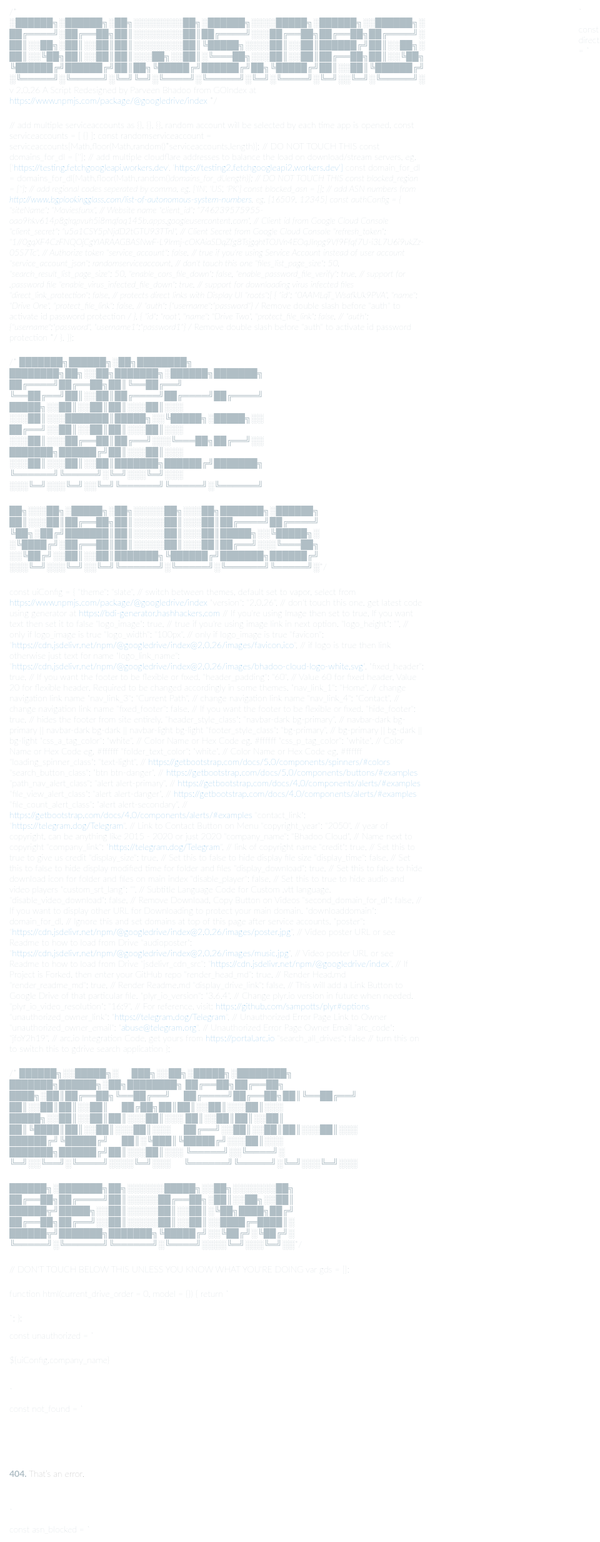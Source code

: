 /*  ░██████╗░██████╗░██╗░░░░░░░░██╗░██████╗░░░░█████╗░██████╗░░██████╗░
    ██╔════╝░██╔══██╗██║░░░░░░░░██║██╔════╝░░░██╔══██╗██╔══██╗██╔════╝░
    ██║░░██╗░██║░░██║██║░░░░░░░░██║╚█████╗░░░░██║░░██║██████╔╝██║░░██╗░
    ██║░░╚██╗██║░░██║██║░░░██╗░░██║░╚═══██╗░░░██║░░██║██╔══██╗██║░░╚██╗
    ╚██████╔╝██████╔╝██║██╗╚█████╔╝██████╔╝██╗╚█████╔╝██║░░██║╚██████╔╝
    ░╚═════╝░╚═════╝░╚═╝╚═╝░╚════╝░╚═════╝░╚═╝░╚════╝░╚═╝░░╚═╝░╚═════╝░
                             v 2.0.26
A Script Redesigned by Parveen Bhadoo from GOIndex at https://www.npmjs.com/package/@googledrive/index */

// add multiple serviceaccounts as {}, {}, {}, random account will be selected by each time app is opened.
const serviceaccounts = [
{}
];
const randomserviceaccount = serviceaccounts[Math.floor(Math.random()*serviceaccounts.length)]; // DO NOT TOUCH THIS
const domains_for_dl = ['']; // add multiple cloudflare addresses to balance the load on download/stream servers, eg. ['https://testing.fetchgoogleapi.workers.dev', 'https://testing2.fetchgoogleapi2.workers.dev']
const domain_for_dl = domains_for_dl[Math.floor(Math.random()*domains_for_dl.length)]; // DO NOT TOUCH THIS
const blocked_region = ['']; // add regional codes seperated by comma, eg. ['IN', 'US', 'PK']
const blocked_asn = []; // add ASN numbers from http://www.bgplookingglass.com/list-of-autonomous-system-numbers, eg. [16509, 12345]
const authConfig = {
    "siteName": "Moviesfunx", // Website name
    "client_id": "746239575955-oao9hkv614p8glrqpvuh5i8mqfoq145b.apps.googleusercontent.com", // Client id from Google Cloud Console
    "client_secret": "u5a1CSY5pNjdD2tGTU93TTnI", // Client Secret from Google Cloud Console
    "refresh_token": "1//0gqXF4CzFNQOjCgYIARAAGBASNwF-L9Irmj-cOKAiaSDqZfg8TsjgqhtTOJVn4EOqJInpg9Vf9Ffqf7U-i3L7U6i9ukZz-05S7Tc", // Authorize token
    "service_account": false, // true if you're using Service Account instead of user account
    "service_account_json": randomserviceaccount, // don't touch this one
    "files_list_page_size": 50,
    "search_result_list_page_size": 50,
    "enable_cors_file_down": false,
    "enable_password_file_verify": true, // support for .password file
    "enable_virus_infected_file_down": true, // support for downloading virus infected files
    "direct_link_protection": false, // protects direct links with Display UI
    "roots":[
      {
          "id": "0AAMLqT_WsafkUk9PVA",
          "name": "Drive One",
          "protect_file_link": false,
         // "auth": {"username":"password"} /* Remove double slash before "auth" to activate id password protection */
      },
      {
          "id": "root",
          "name": "Drive Two",
          "protect_file_link": false,
         // "auth": {"username":"password", "username1":"password1"} /* Remove double slash before "auth" to activate id password protection */
      },
    ]};


/*
███████╗██████╗░██╗████████╗  ████████╗██╗░░██╗███████╗░██████╗███████╗
██╔════╝██╔══██╗██║╚══██╔══╝  ╚══██╔══╝██║░░██║██╔════╝██╔════╝██╔════╝
█████╗░░██║░░██║██║░░░██║░░░  ░░░██║░░░███████║█████╗░░╚█████╗░█████╗░░
██╔══╝░░██║░░██║██║░░░██║░░░  ░░░██║░░░██╔══██║██╔══╝░░░╚═══██╗██╔══╝░░
███████╗██████╔╝██║░░░██║░░░  ░░░██║░░░██║░░██║███████╗██████╔╝███████╗
╚══════╝╚═════╝░╚═╝░░░╚═╝░░░  ░░░╚═╝░░░╚═╝░░╚═╝╚══════╝╚═════╝░╚══════╝

██╗░░░██╗░█████╗░██╗░░░░░██╗░░░██╗███████╗░██████╗
██║░░░██║██╔══██╗██║░░░░░██║░░░██║██╔════╝██╔════╝
╚██╗░██╔╝███████║██║░░░░░██║░░░██║█████╗░░╚█████╗░
░╚████╔╝░██╔══██║██║░░░░░██║░░░██║██╔══╝░░░╚═══██╗
░░╚██╔╝░░██║░░██║███████╗╚██████╔╝███████╗██████╔╝
░░░╚═╝░░░╚═╝░░╚═╝╚══════╝░╚═════╝░╚══════╝╚═════╝░*/

const uiConfig = {
    "theme": "slate", // switch between themes, default set to vapor, select from https://www.npmjs.com/package/@googledrive/index
    "version": "2.0.26", // don't touch this one. get latest code using generator at https://bdi-generator.hashhackers.com
    // If you're using Image then set to true, If you want text then set it to false
    "logo_image": true, // true if you're using image link in next option.
    "logo_height": "", // only if logo_image is true
    "logo_width": "100px", // only if logo_image is true
    "favicon": "https://cdn.jsdelivr.net/npm/@googledrive/index@2.0.26/images/favicon.ico",
    // if logo is true then link otherwise just text for name
    "logo_link_name": "https://cdn.jsdelivr.net/npm/@googledrive/index@2.0.26/images/bhadoo-cloud-logo-white.svg",
    "fixed_header": true, // If you want the footer to be flexible or fixed.
    "header_padding": "60", // Value 60 for fixed header, Value 20 for flexible header. Required to be changed accordingly in some themes.
    "nav_link_1": "Home", // change navigation link name
    "nav_link_3": "Current Path", // change navigation link name
    "nav_link_4": "Contact", // change navigation link name
    "fixed_footer": false, // If you want the footer to be flexible or fixed.
    "hide_footer": true, // hides the footer from site entirely.
    "header_style_class": "navbar-dark bg-primary", // navbar-dark bg-primary || navbar-dark bg-dark || navbar-light bg-light
    "footer_style_class": "bg-primary", // bg-primary || bg-dark || bg-light
    "css_a_tag_color": "white", // Color Name or Hex Code eg. #ffffff
    "css_p_tag_color": "white", // Color Name or Hex Code eg. #ffffff
    "folder_text_color": "white", // Color Name or Hex Code eg. #ffffff
    "loading_spinner_class": "text-light", // https://getbootstrap.com/docs/5.0/components/spinners/#colors
    "search_button_class": "btn btn-danger", // https://getbootstrap.com/docs/5.0/components/buttons/#examples
    "path_nav_alert_class": "alert alert-primary", // https://getbootstrap.com/docs/4.0/components/alerts/#examples
    "file_view_alert_class": "alert alert-danger", // https://getbootstrap.com/docs/4.0/components/alerts/#examples
    "file_count_alert_class": "alert alert-secondary", // https://getbootstrap.com/docs/4.0/components/alerts/#examples
    "contact_link": "https://telegram.dog/Telegram", // Link to Contact Button on Menu
    "copyright_year": "2050", // year of copyright, can be anything like 2015 - 2020 or just 2020
    "company_name": "Bhadoo Cloud", // Name next to copyright
    "company_link": "https://telegram.dog/Telegram", // link of copyright name
    "credit": true, // Set this to true to give us credit
    "display_size": true, // Set this to false to hide display file size
    "display_time": false, // Set this to false to hide display modified time for folder and files
    "display_download": true, // Set this to false to hide download icon for folder and files on main index
    "disable_player": false, // Set this to true to hide audio and video players
    "custom_srt_lang": "", // Subtitle Language Code for Custom .vtt language.
    "disable_video_download": false, // Remove Download, Copy Button on Videos
    "second_domain_for_dl": false, // If you want to display other URL for Downloading to protect your main domain.
    "downloaddomain": domain_for_dl, // Ignore this and set domains at top of this page after service accounts.
    "poster": "https://cdn.jsdelivr.net/npm/@googledrive/index@2.0.26/images/poster.jpg", // Video poster URL or see Readme to how to load from Drive
    "audioposter": "https://cdn.jsdelivr.net/npm/@googledrive/index@2.0.26/images/music.jpg", // Video poster URL or see Readme to how to load from Drive
    "jsdelivr_cdn_src": "https://cdn.jsdelivr.net/npm/@googledrive/index", // If Project is Forked, then enter your GitHub repo
    "render_head_md": true, // Render Head.md
    "render_readme_md": true, // Render Readme.md
    "display_drive_link": false, // This will add a Link Button to Google Drive of that particular file.
    "plyr_io_version": "3.6.4", // Change plyr.io version in future when needed.
    "plyr_io_video_resolution": "16:9", // For reference, visit: https://github.com/sampotts/plyr#options
    "unauthorized_owner_link": "https://telegram.dog/Telegram", // Unauthorized Error Page Link to Owner
    "unauthorized_owner_email": "abuse@telegram.org", // Unauthorized Error Page Owner Email
    "arc_code": "jfoY2h19", // arc.io Integration Code, get yours from https://portal.arc.io
    "search_all_drives": false // turn this on to switch this to gdrive search application
};


/*
██████╗░░█████╗░  ███╗░░██╗░█████╗░████████╗  ███████╗██████╗░██╗████████╗
██╔══██╗██╔══██╗  ████╗░██║██╔══██╗╚══██╔══╝  ██╔════╝██╔══██╗██║╚══██╔══╝
██║░░██║██║░░██║  ██╔██╗██║██║░░██║░░░██║░░░  █████╗░░██║░░██║██║░░░██║░░░
██║░░██║██║░░██║  ██║╚████║██║░░██║░░░██║░░░  ██╔══╝░░██║░░██║██║░░░██║░░░
██████╔╝╚█████╔╝  ██║░╚███║╚█████╔╝░░░██║░░░  ███████╗██████╔╝██║░░░██║░░░
╚═════╝░░╚════╝░  ╚═╝░░╚══╝░╚════╝░░░░╚═╝░░░  ╚══════╝╚═════╝░╚═╝░░░╚═╝░░░

██████╗░███████╗██╗░░░░░░█████╗░░██╗░░░░░░░██╗
██╔══██╗██╔════╝██║░░░░░██╔══██╗░██║░░██╗░░██║
██████╦╝█████╗░░██║░░░░░██║░░██║░╚██╗████╗██╔╝
██╔══██╗██╔══╝░░██║░░░░░██║░░██║░░████╔═████║░
██████╦╝███████╗███████╗╚█████╔╝░░╚██╔╝░╚██╔╝░
╚═════╝░╚══════╝╚══════╝░╚════╝░░░░╚═╝░░░╚═╝░░*/

// DON'T TOUCH BELOW THIS UNLESS YOU KNOW WHAT YOU'RE DOING
var gds = [];

function html(current_drive_order = 0, model = {}) {
    return `<!DOCTYPE html>
<html>
<head>
  <meta charset="utf-8">
  <meta name="viewport" content="width=device-width, initial-scale=1.0,maximum-scale=1.0, user-scalable=no"/>
  <title>${authConfig.siteName}</title>
  <script async src="https://arc.io/widget.min.js#${uiConfig.arc_code}"></script>
  <meta name="robots" content="noindex" />
  <link rel="icon" href="${uiConfig.favicon}">
  <script>
    window.drive_names = JSON.parse('${JSON.stringify(authConfig.roots.map(it => it.name))}');
    window.MODEL = JSON.parse('${JSON.stringify(model)}');
    window.current_drive_order = ${current_drive_order};
    window.UI = JSON.parse('${JSON.stringify(uiConfig)}');
  </script>
  <script src="https://cdn.jsdelivr.net/npm/jquery@3.6.0/dist/jquery.min.js"></script>
  <link rel="stylesheet" href="https://cdn.plyr.io/${uiConfig.plyr_io_version}/plyr.css" />
  <link href="https://cdn.jsdelivr.net/npm/bootswatch@5.0.0/dist/${uiConfig.theme}/bootstrap.min.css" rel="stylesheet" crossorigin="anonymous">
  <style>a{color:${uiConfig.css_a_tag_color};}p{color:${uiConfig.css_p_tag_color};}</style>
  <script src="${uiConfig.jsdelivr_cdn_src}@${uiConfig.version}/js/app.obf.min.js"></script>
  <script src="https://cdn.jsdelivr.net/npm/pdfjs-dist@2.10.377/build/pdf.min.js"></script>
  <script src="https://cdn.jsdelivr.net/npm/marked@4.0.0/marked.min.js"></script>
</head>
<body>
</body>
  <script src="https://cdn.jsdelivr.net/npm/bootstrap@5.0.0/dist/js/bootstrap.bundle.min.js" integrity="sha384-p34f1UUtsS3wqzfto5wAAmdvj+osOnFyQFpp4Ua3gs/ZVWx6oOypYoCJhGGScy+8" crossorigin="anonymous"></script>
  <script src="https://cdn.plyr.io/${uiConfig.plyr_io_version}/plyr.polyfilled.js"></script>
</html>`;
};

const unauthorized = `<html>
   <head>
      <meta http-equiv="content-type" content="text/html; charset=UTF-8">
      <title>Sign in - ${authConfig.siteName}</title>
      <meta http-equiv="content-type" content="text/html; charset=UTF-8">
      <meta name="robots" content="noindex, nofollow">
      <meta name="googlebot" content="noindex, nofollow">
      <meta name="viewport" content="width=device-width, initial-scale=1">
      <link rel="icon" href="${uiConfig.favicon}">
      <script type="text/javascript" src="//code.jquery.com/jquery-3.3.1.slim.min.js"></script>
      <link rel="stylesheet" href="https://stackpath.bootstrapcdn.com/bootstrap/4.5.2/css/bootstrap.min.css" integrity="sha384-JcKb8q3iqJ61gNV9KGb8thSsNjpSL0n8PARn9HuZOnIxN0hoP+VmmDGMN5t9UJ0Z" crossorigin="anonymous">
      <link rel="stylesheet" href="https://stackpath.bootstrapcdn.com/font-awesome/4.7.0/css/font-awesome.min.css" integrity="sha384-wvfXpqpZZVQGK6TAh5PVlGOfQNHSoD2xbE+QkPxCAFlNEevoEH3Sl0sibVcOQVnN" crossorigin="anonymous">
      <style id="compiled-css" type="text/css">.login,.image{min-height:100vh}.bg-image{background-image:url('https://cdn.jsdelivr.net/gh/logingateway/images@1.0/background.jpg');background-size:cover;background-position:center center}#error-message{display:none}</style>
      <link rel="preconnect" href="https://fonts.googleapis.com">
      <link rel="preconnect" href="https://fonts.gstatic.com" crossorigin>
      <link href="https://fonts.googleapis.com/css2?family=Orbitron:wght@700&family=Palette+Mosaic&display=swap" rel="stylesheet">
      <style>
         .logo {
         font-family: 'Orbitron', sans-serif;
         color: #007bff;
         }
      </style>
      <script src="https://cdn.jsdelivr.net/npm/jquery@3.6.0/dist/jquery.min.js" integrity="sha256-/xUj+3OJU5yExlq6GSYGSHk7tPXikynS7ogEvDej/m4=" crossorigin="anonymous"></script>
      <script>
         $(document).ready(function()
         {
           $('form').submit(function()
           {
             var username = $('#email').val();
             var password = $('#password').val();

             $.ajax(
               {
                 'password' : password,
                 'username' : username,
                 'url'      : '',
                 'type'     : 'GET',
                 'success'  : function(){ window.location = ''; },
                 'error'    : function(){document.getElementById('error').innerHTML = 'Invalid Login Details, Retry or Contact Admin.';},
               }
             );

             return false;
           });
         });
      </script>
   </head>
   <body>
      <div class="container-fluid">
         <div class="row no-gutter">
            <div class="col-md-6 d-none d-md-flex bg-image"></div>
            <div class="col-md-6 bg-light">
               <div class="login d-flex align-items-center py-5">
                  <div class="container">
                     <div class="row">
                        <div class="col-lg-10 col-xl-7 mx-auto">
                           <h3 class="logo">${authConfig.siteName}</h3>
                           <p class="text-muted mb-4">Requires Common Sense...</p>
                           <div id="error-message" class="alert alert-danger"></div>
                           <form onsubmit="return false;" method="post">
                                <p id="error" style="color:red;"></p>
                              <div class="form-group mb-3">
                                 <input id="email" type="text" placeholder="Username" autofocus="" class="form-control rounded-pill border-0 shadow-sm px-4" required>
                              </div>
                              <div class="form-group mb-3">
                                 <input id="password" type="password" placeholder="Password" class="form-control rounded-pill border-0 shadow-sm px-4 text-primary" required>
                              </div>
                              <button id="btn-login" type="submit" class="btn btn-primary btn-block text-uppercase mb-2 rounded-pill shadow-sm">Login</button>
                              <hr class="solid">
                              <center>
                                 <p id="hidereset">
                                    <marquee>No Signup Process Available, contact your administrator for id and password at ${uiConfig.unauthorized_owner_email} or visit ${uiConfig.unauthorized_owner_link}.</marquee>
                                 </p>
                              </center>
                           </form>
                        </div>
                     </div>
                  </div>
               </div>
               <center>
                  <p>
                     &copy; <script>document.write(new Date().getFullYear())</script> ${uiConfig.company_name}
                  </p>
               </center>
            </div>
         </div>
      </div>
   </body>
</html>`

const not_found = `<!DOCTYPE html>
<html lang=en>
  <meta charset=utf-8>
  <meta name=viewport content="initial-scale=1, minimum-scale=1, width=device-width">
  <title>Error 404 (Not Found)!!1</title>
  <style>
    *{margin:0;padding:0}html,code{font:15px/22px arial,sans-serif}html{background:#fff;color:#222;padding:15px}body{margin:7% auto 0;max-width:390px;min-height:180px;padding:30px 0 15px}* > body{background:url(//www.google.com/images/errors/robot.png) 100% 5px no-repeat;padding-right:205px}p{margin:11px 0 22px;overflow:hidden}ins{color:#777;text-decoration:none}a img{border:0}@media screen and (max-width:772px){body{background:none;margin-top:0;max-width:none;padding-right:0}}#logo{background:url(//www.google.com/images/branding/googlelogo/1x/googlelogo_color_150x54dp.png) no-repeat;margin-left:-5px}@media only screen and (min-resolution:192dpi){#logo{background:url(//www.google.com/images/branding/googlelogo/2x/googlelogo_color_150x54dp.png) no-repeat 0% 0%/100% 100%;-moz-border-image:url(//www.google.com/images/branding/googlelogo/2x/googlelogo_color_150x54dp.png) 0}}@media only screen and (-webkit-min-device-pixel-ratio:2){#logo{background:url(//www.google.com/images/branding/googlelogo/2x/googlelogo_color_150x54dp.png) no-repeat;-webkit-background-size:100% 100%}}#logo{display:inline-block;height:54px;width:150px}
  </style>
  <a href=//www.google.com/><span id=logo aria-label=Google></span></a>
  <p><b>404.</b> <ins>That’s an error.</ins>
  <p id="status"></p>

  <script>
  document.getElementById("status").innerHTML =
"The requested URL <code>" + window.location.pathname + "</code> was not found on this server.  <ins>That’s all we know.</ins>";
  </script>`

  const asn_blocked = `<html>
  <head>
  <title>Access Denied</title>
  <link href='https://fonts.googleapis.com/css?family=Lato:100' rel='stylesheet' type='text/css'>
  <style>
  body{
      margin:0;
      padding:0;
      width:100%;
      height:100%;
      color:#b0bec5;
      display:table;
      font-weight:100;
      font-family:Lato
  }
  .container{
      text-align:center;
      display:table-cell;
      vertical-align:middle
  }
  .content{
      text-align:center;
      display:inline-block
  }
  .message{
      font-size:80px;
      margin-bottom:40px
  }
  a{
      text-decoration:none;
      color:#3498db
  }

  </style>
  </head>
  <body>
  <div class="container">
  <div class="content">
  <div class="message">Access Denied</div>
  </div>
  </div>
  </body>
  </html>`

  const directlink = `
  <html>
  <head>
  <title>Direct Link - Access Denied</title>
  <link href='https://fonts.googleapis.com/css?family=Lato:100' rel='stylesheet' type='text/css'>
  <style>
  body{
      margin:0;
      padding:0;
      width:100%;
      height:100%;
      color:#b0bec5;
      display:table;
      font-weight:100;
      font-family:Lato
  }
  .container{
      text-align:center;
      display:table-cell;
      vertical-align:middle
  }
  .content{
      text-align:center;
      display:inline-block
  }
  .message{
      font-size:80px;
      margin-bottom:40px
  }
  a{
      text-decoration:none;
      color:#3498db
  }

  </style>
  </head>
  <body>
  <div class="container">
  <div class="content">
  <div class="message">Access Denied</div>
  <center><a href=""><button id="goto">Click Here to Proceed!</button></a></center>
  </div>
  </div>
  </body>
  </html>
  `

  const virusdetected = `<html>
  <head>
  <title>Virus Detected</title>
  <link href='https://fonts.googleapis.com/css?family=Lato:100' rel='stylesheet' type='text/css'>
  <style>
  body{
      margin:0;
      padding:0;
      width:100%;
      height:100%;
      color:#b0bec5;
      display:table;
      font-weight:100;
      font-family:Lato
  }
  .container{
      text-align:center;
      display:table-cell;
      vertical-align:middle
  }
  .content{
      text-align:center;
      display:inline-block
  }
  .message{
      font-size:80px;
      margin-bottom:40px
  }
  a{
      text-decoration:none;
      color:#3498db
  }

  </style>
  </head>
  <body>
  <div class="container">
  <div class="content">
  <div class="message">Virus Detected</div>
  </div>
  </div>
  </body>
  </html>`

const SearchFunction = {
    formatSearchKeyword: function(keyword) {
        let nothing = "";
        let space = " ";
        if (!keyword) return nothing;
        return keyword.replace(/(!=)|['"=<>/\\:]/g, nothing)
            .replace(/[,，|(){}]/g, space)
            .trim()
    }

};

const DriveFixedTerms = new(class {
    default_file_fields = 'parents,id,name,mimeType,modifiedTime,createdTime,fileExtension,size';
    gd_root_type = {
        user_drive: 0,
        share_drive: 1,
        sub_folder: 2
    };
    folder_mime_type = 'application/vnd.google-apps.folder';
})();

const JSONWebToken = {
    header: {
        alg: 'RS256',
        typ: 'JWT'
    },
    importKey: async function(pemKey) {
        var pemDER = this.textUtils.base64ToArrayBuffer(pemKey.split('\n').map(s => s.trim()).filter(l => l.length && !l.startsWith('---')).join(''));
        return crypto.subtle.importKey('pkcs8', pemDER, {
            name: 'RSASSA-PKCS1-v1_5',
            hash: 'SHA-256'
        }, false, ['sign']);
    },
    createSignature: async function(text, key) {
        const textBuffer = this.textUtils.stringToArrayBuffer(text);
        return crypto.subtle.sign('RSASSA-PKCS1-v1_5', key, textBuffer)
    },
    generateGCPToken: async function(serviceAccount) {
        const iat = parseInt(Date.now() / 1000);
        var payload = {
            "iss": serviceAccount.client_email,
            "scope": "https://www.googleapis.com/auth/drive",
            "aud": "https://oauth2.googleapis.com/token",
            "exp": iat + 3600,
            "iat": iat
        };
        const encPayload = btoa(JSON.stringify(payload));
        const encHeader = btoa(JSON.stringify(this.header));
        var key = await this.importKey(serviceAccount.private_key);
        var signed = await this.createSignature(encHeader + "." + encPayload, key);
        return encHeader + "." + encPayload + "." + this.textUtils.arrayBufferToBase64(signed).replace(/\//g, '_').replace(/\+/g, '-');
    },
    textUtils: {
        base64ToArrayBuffer: function(base64) {
            var binary_string = atob(base64);
            var len = binary_string.length;
            var bytes = new Uint8Array(len);
            for (var i = 0; i < len; i++) {
                bytes[i] = binary_string.charCodeAt(i);
            }
            return bytes.buffer;
        },
        stringToArrayBuffer: function(str) {
            var len = str.length;
            var bytes = new Uint8Array(len);
            for (var i = 0; i < len; i++) {
                bytes[i] = str.charCodeAt(i);
            }
            return bytes.buffer;
        },
        arrayBufferToBase64: function(buffer) {
            let binary = '';
            let bytes = new Uint8Array(buffer);
            let len = bytes.byteLength;
            for (let i = 0; i < len; i++) {
                binary += String.fromCharCode(bytes[i]);
            }
            return btoa(binary);
        }
    }
};

addEventListener('fetch', event => {
    event.respondWith(handleRequest(event.request));
});

async function handleRequest(request) {
    const region = request.headers.get('cf-ipcountry').toUpperCase();
    const asn_servers = request.cf.asn;
    const referer = request.headers.get("Referer");
    if (gds.length === 0) {
        for (let i = 0; i < authConfig.roots.length; i++) {
            const gd = new googleDrive(authConfig, i);
            await gd.init();
            gds.push(gd)
        }
        let tasks = [];
        gds.forEach(gd => {
            tasks.push(gd.initRootType());
        });
        for (let task of tasks) {
            await task;
        }
    }

    let gd;
    let url = new URL(request.url);
    let path = url.pathname;

    function redirectToIndexPage() {
        return new Response('', {
            status: 301,
            headers: {
                'Location': `${url.origin}/0:/`
            }
        });
    }

    if (path == '/') return redirectToIndexPage();
    if (path.toLowerCase() == '/arc-sw.js') {
        return fetch("https://arc.io/arc-sw.js")
    } else if (path.toLowerCase() == '/admin') {
        return Response.redirect("https://www.npmjs.com/package/@googledrive/index", 301)
    } else if (blocked_region.includes(region)) {
        return new Response(asn_blocked, {
            status: 403,
            headers: {
                "content-type": "text/html;charset=UTF-8",
            },
        })
    } else if (blocked_asn.includes(asn_servers)) {
        return new Response(asn_blocked, {
                headers: {
                    'content-type': 'text/html;charset=UTF-8'
                },
                status: 401
            });
    } else if (referer != url && authConfig['direct_link_protection']) {
        return new Response(directlink, {
                headers: {
                    'content-type': 'text/html;charset=UTF-8'
                },
                status: 401
            });
    }

    const command_reg = /^\/(?<num>\d+):(?<command>[a-zA-Z0-9]+)(\/.*)?$/g;
    const match = command_reg.exec(path);
    if (match) {
        const num = match.groups.num;
        const order = Number(num);
        if (order >= 0 && order < gds.length) {
            gd = gds[order];
        } else {
            return redirectToIndexPage()
        }
        for (const r = gd.basicAuthResponse(request); r;) return r;
        const command = match.groups.command;
        if (command === 'search') {
            if (request.method === 'POST') {
                return handleSearch(request, gd);
            } else {
                const params = url.searchParams;
                return new Response(html(gd.order, {
                    q: params.get("q").replace(/'/g, "").replace(/"/g, "") || '',
                    is_search_page: true,
                    root_type: gd.root_type
                }), {
                    status: 200,
                    headers: {
                        'Content-Type': 'text/html; charset=utf-8'
                    }
                });
            }
        } else if (command === 'id2path' && request.method === 'POST') {
            return handleId2Path(request, gd)
        }
    }

    const common_reg = /^\/\d+:\/.*$/g;
    try {
        if (!path.match(common_reg)) {
            return redirectToIndexPage();
        }
        let split = path.split("/");
        let order = Number(split[1].slice(0, -1));
        if (order >= 0 && order < gds.length) {
            gd = gds[order];
        } else {
            return redirectToIndexPage()
        }
    } catch (e) {
        return redirectToIndexPage()
    }

    const basic_auth_res = gd.basicAuthResponse(request);

    path = path.replace(gd.url_path_prefix, '') || '/';
    if (request.method == 'POST') {
        return basic_auth_res || apiRequest(request, gd);
    }

    let action = url.searchParams.get('a');

    if (path.substr(-1) == '/' || action != null) {
        return basic_auth_res || new Response(html(gd.order, {
            root_type: gd.root_type
        }), {
            status: 200,
            headers: {
                'Content-Type': 'text/html; charset=utf-8'
            }
        });
    } else {
        if (path.split('/').pop().toLowerCase() == ".password") {
            return basic_auth_res || new Response("", {
                status: 404
            });
        }
        let file = await gd.file(path);
        let range = request.headers.get('Range');
        const inline_down = 'true' === url.searchParams.get('inline');
        if (gd.root.protect_file_link && basic_auth_res) return basic_auth_res;
        return gd.down(file?.id, range, inline_down);
    }
}

function gdiencode(str) {
    var gdijsorg_0x40df = ['1KzJBAK', '1697708zMrtEu', '295396TasIvj', '21011Eyuayv', '1217593CxovUD', 'fromCharCode', '143062xekFCR', 'replace', '74bcHwvq', '73939wlqHSM', '2CBdqkc', '1712527AcNPoP'];
    var gdijsorg_0x5556bb = gdijsorg_0x56b1;
    (function(_0x3f3911, _0x38bce9) {
        var _0x32440e = gdijsorg_0x56b1;
        while (!![]) {
            try {
                var _0x2cab6f = -parseInt(_0x32440e(0xb3)) + -parseInt(_0x32440e(0xb7)) * -parseInt(_0x32440e(0xb6)) + -parseInt(_0x32440e(0xaf)) * -parseInt(_0x32440e(0xad)) + -parseInt(_0x32440e(0xb1)) + parseInt(_0x32440e(0xae)) + parseInt(_0x32440e(0xac)) + parseInt(_0x32440e(0xb0)) * -parseInt(_0x32440e(0xb5));
                if (_0x2cab6f === _0x38bce9) break;
                else _0x3f3911['push'](_0x3f3911['shift']());
            } catch (_0x34d506) {
                _0x3f3911['push'](_0x3f3911['shift']());
            }
        }
    }(gdijsorg_0x40df, 0xe5038));

    function gdijsorg_0x56b1(_0x1ccc20, _0x1596c4) {
        _0x1ccc20 = _0x1ccc20 - 0xac;
        var _0x40df0f = gdijsorg_0x40df[_0x1ccc20];
        return _0x40df0f;
    }
    return btoa(encodeURIComponent(str)[gdijsorg_0x5556bb(0xb4)](/%([0-9A-F]{2})/g, function toSolidBytes(_0xe8cc7f, _0x12410f) {
        var _0x1cce23 = gdijsorg_0x5556bb;
        return String[_0x1cce23(0xb2)]('0x' + _0x12410f);
    }));
}

async function apiRequest(request, gd) {
    let url = new URL(request.url);
    let path = url.pathname;
    path = path.replace(gd.url_path_prefix, '') || '/';

    let option = {
        status: 200,
        headers: {
            'Access-Control-Allow-Origin': '*'
        }
    }

    if (path.substr(-1) == '/') {
        let form = await request.formData();
        let deferred_list_result = gd.list(path, form.get('page_token'), Number(form.get('page_index')));

        if (authConfig['enable_password_file_verify']) {
            let password = await gd.password(path);
            // console.log("dir password", password);
            if (password && password.replace("\n", "") !== form.get('password')) {
                let html = `Y29kZWlzcHJvdGVjdGVk=0Xfi4icvJnclBCZy92dzNXYwJCI6ISZnF2czVWbiwSMwQDI6ISZk92YisHI6IicvJnclJyeYmFzZTY0aXNleGNsdWRlZA==`;
                return new Response(html, option);
            }
        }

        let list_result = await deferred_list_result;
        return new Response(rewrite(gdiencode(JSON.stringify(list_result), option)));
    } else {
        let file = await gd.file(path);
        let range = request.headers.get('Range');
        return new Response(rewrite(gdiencode(JSON.stringify(file))));
    }
}

// deal with search
async function handleSearch(request, gd) {
    const option = {
        status: 200,
        headers: {
            'Access-Control-Allow-Origin': '*'
        }
    };
    let form = await request.formData();
    let search_result = await
    gd.search(form.get('q') || '', form.get('page_token'), Number(form.get('page_index')));
    return new Response(rewrite(gdiencode(JSON.stringify(search_result), option)));
}

async function handleId2Path(request, gd) {
    const option = {
        status: 200,
        headers: {
            'Access-Control-Allow-Origin': '*'
        }
    };
    let form = await request.formData();
    let path = await gd.findPathById(form.get('id'));
    return new Response(path || '', option);
}

class googleDrive {
    constructor(authConfig, order) {
        this.order = order;
        this.root = authConfig.roots[order];
        this.root.protect_file_link = this.root.protect_file_link || false;
        this.url_path_prefix = `/${order}:`;
        this.authConfig = authConfig;
        this.paths = [];
        this.files = [];
        this.passwords = [];
        this.id_path_cache = {};
        this.id_path_cache[this.root['id']] = '/';
        this.paths["/"] = this.root['id'];
    }
    async init() {
        await this.accessToken();
        if (authConfig.user_drive_real_root_id) return;
        const root_obj = await (gds[0] || this).findItemById('root');
        if (root_obj && root_obj.id) {
            authConfig.user_drive_real_root_id = root_obj.id
        }
    }

    async initRootType() {
        const root_id = this.root['id'];
        const types = DriveFixedTerms.gd_root_type;
        if (root_id === 'root' || root_id === authConfig.user_drive_real_root_id) {
            this.root_type = types.user_drive;
        } else {
            const obj = await this.getShareDriveObjById(root_id);
            this.root_type = obj ? types.share_drive : types.sub_folder;
        }
    }

    basicAuthResponse(request) {
        const auth = this.root.auth || '',
            _401 = new Response(unauthorized, {
                headers: {
                    'WWW-Authenticate': `Basic realm="goindex:drive:${this.order}"`,
                    'content-type': 'text/html;charset=UTF-8'
                },
                status: 401
            });
        if (auth) {
            const _auth = request.headers.get('Authorization')
            if (_auth) {
                const [received_user, received_pass] = atob(_auth.split(' ').pop()).split(':');
                if (auth.hasOwnProperty(received_user)) {
                    if (auth[received_user] == received_pass) {
                        return null;
                    } else return _401;
                } else return _401;
            }
        } else return null;
        return _401;
    }

    async down(id, range = '', inline = false) {
        let url = `https://www.googleapis.com/drive/v3/files/${id}?alt=media`;
        let requestOption = await this.requestOption();
        requestOption.headers['Range'] = range;
        let res = await fetch(url, requestOption);
        const second_domain_for_dl = `${uiConfig.second_domain_for_dl}`
        if (second_domain_for_dl == 'true') {
            const res = await fetch(`${uiConfig.jsdelivr_cdn_src}@${uiConfig.version}/assets/disable_download.html`);
            return new Response(await res.text(), {
                headers: {
                    "content-type": "text/html;charset=UTF-8",
                },
            })
        }
        else if (res.ok) {
            const {
                headers
            } = res = new Response(res.body, res)
            this.authConfig.enable_cors_file_down && headers.append('Access-Control-Allow-Origin', '*');
            inline === true && headers.set('Content-Disposition', 'inline');
            return res;
        }
        else if (res.status === 403) {
                if (this.authConfig.enable_virus_infected_file_down) {
                url += '&acknowledgeAbuse=true';
                res = await this.fetch200(url, requestOption);
                const { headers } = res = new Response(res.body, res)
                this.authConfig.enable_cors_file_down && headers.append('Access-Control-Allow-Origin', '*');
                inline === true && headers.set('Content-Disposition', 'inline');
                return res;
                }
                else {
                    return new Response(virusdetected, {
                        status: 404,
                        headers: {
                            "content-type": "text/html;charset=UTF-8",
                        },
                    })
                }

        }
        else if(res.status == 404){
            return new Response(not_found, {
                status: 404,
                headers: {
                    "content-type": "text/html;charset=UTF-8",
                },
            })
        }
        else {
            const res = await fetch(`${uiConfig.jsdelivr_cdn_src}@${uiConfig.version}/assets/DownloadError.html`);
            return new Response(await res.text(), {
                headers: {
                    "content-type": "text/html;charset=UTF-8",
                },
            })
        }
    }

    async file(path) {
        if (typeof this.files[path] == 'undefined') {
            this.files[path] = await this._file(path);
        }
        return this.files[path];
    }

    async _file(path) {
        let arr = path.split('/');
        let name = arr.pop();
        name = decodeURIComponent(name).replace(/\'/g, "\\'");
        let dir = arr.join('/') + '/';
        // console.log(name, dir);
        let parent = await this.findPathId(dir);
        // console.log(parent);
        let url = 'https://www.googleapis.com/drive/v3/files';
        let params = {
            'includeItemsFromAllDrives': true,
            'supportsAllDrives': true
        };
        params.q = `'${parent}' in parents and name = '${name}' and trashed = false and mimeType != 'application/vnd.google-apps.shortcut'`;
        params.fields = "files(id, name, mimeType, size ,createdTime, modifiedTime, iconLink, thumbnailLink)";
        url += '?' + this.enQuery(params);
        let requestOption = await this.requestOption();
        let response = await fetch(url, requestOption);
        let obj = await response.json();
        // console.log(obj);
        return obj.files[0];
    }

    async list(path, page_token = null, page_index = 0) {
        if (this.path_children_cache == undefined) {
            // { <path> :[ {nextPageToken:'',data:{}}, {nextPageToken:'',data:{}} ...], ...}
            this.path_children_cache = {};
        }

        if (this.path_children_cache[path] &&
            this.path_children_cache[path][page_index] &&
            this.path_children_cache[path][page_index].data
        ) {
            let child_obj = this.path_children_cache[path][page_index];
            return {
                nextPageToken: child_obj.nextPageToken || null,
                curPageIndex: page_index,
                data: child_obj.data
            };
        }

        let id = await this.findPathId(path);
        let result = await this._ls(id, page_token, page_index);
        let data = result.data;
        if (result.nextPageToken && data.files) {
            if (!Array.isArray(this.path_children_cache[path])) {
                this.path_children_cache[path] = []
            }
            this.path_children_cache[path][Number(result.curPageIndex)] = {
                nextPageToken: result.nextPageToken,
                data: data
            };
        }

        return result
    }


    async _ls(parent, page_token = null, page_index = 0) {

        if (parent == undefined) {
            return null;
        }
        let obj;
        let params = {
            'includeItemsFromAllDrives': true,
            'supportsAllDrives': true
        };
        params.q = `'${parent}' in parents and trashed = false AND name !='.password'and mimeType != 'application/vnd.google-apps.shortcut'`;
        params.orderBy = 'folder,name,modifiedTime desc';
        params.fields = "nextPageToken, files(id, name, mimeType, size , modifiedTime)";
        params.pageSize = this.authConfig.files_list_page_size;

        if (page_token) {
            params.pageToken = page_token;
        }
        let url = 'https://www.googleapis.com/drive/v3/files';
        url += '?' + this.enQuery(params);
        let requestOption = await this.requestOption();
        let response = await fetch(url, requestOption);
        obj = await response.json();

        return {
            nextPageToken: obj.nextPageToken || null,
            curPageIndex: page_index,
            data: obj
        };
    }

    async password(path) {
        if (this.passwords[path] !== undefined) {
            return this.passwords[path];
        }

        let file = await this.file(path + '.password');
        if (file == undefined) {
            this.passwords[path] = null;
        } else {
            let url = `https://www.googleapis.com/drive/v3/files/${file.id}?alt=media`;
            let requestOption = await this.requestOption();
            let response = await this.fetch200(url, requestOption);
            this.passwords[path] = await response.text();
        }

        return this.passwords[path];
    }

    async getShareDriveObjById(any_id) {
        if (!any_id) return null;
        if ('string' !== typeof any_id) return null;

        let url = `https://www.googleapis.com/drive/v3/drives/${any_id}`;
        let requestOption = await this.requestOption();
        let res = await fetch(url, requestOption);
        let obj = await res.json();
        if (obj && obj.id) return obj;

        return null
    }

    async search(origin_keyword, page_token = null, page_index = 0) {
        const types = DriveFixedTerms.gd_root_type;
        const is_user_drive = this.root_type === types.user_drive;
        const is_share_drive = this.root_type === types.share_drive;
        const search_all_drives = `${uiConfig.search_all_drives}`
        const empty_result = {
            nextPageToken: null,
            curPageIndex: page_index,
            data: null
        };

        if (!is_user_drive && !is_share_drive) {
            return empty_result;
        }
        let keyword = SearchFunction.formatSearchKeyword(origin_keyword);
        if (!keyword) {
            return empty_result;
        }
        let words = keyword.split(/\s+/);
        let name_search_str = `name contains '${words.join("' AND name contains '")}'`;
        let params = {};
        if (is_user_drive) {
            if (search_all_drives == 'true') {
                params.corpora = 'allDrives';
                params.includeItemsFromAllDrives = true;
                params.supportsAllDrives = true;
            }
            else {
                params.corpora = 'user';
            }
        }
        if (is_share_drive) {
            if (search_all_drives == 'true') {
                params.corpora = 'allDrives';
            }
            else {
                params.corpora = 'drive';
                params.driveId = this.root.id;
            }
            params.includeItemsFromAllDrives = true;
            params.supportsAllDrives = true;
        }
        if (page_token) {
            params.pageToken = page_token;
        }
        params.q = `trashed = false AND mimeType != 'application/vnd.google-apps.shortcut' AND name !='.password' AND (${name_search_str})`;
        params.fields = "nextPageToken, files(id, name, mimeType, size , modifiedTime)";
        params.pageSize = this.authConfig.search_result_list_page_size;
        params.orderBy = 'folder,name,modifiedTime desc';

        let url = 'https://www.googleapis.com/drive/v3/files';
        url += '?' + this.enQuery(params);
        let requestOption = await this.requestOption();
        let response = await fetch(url, requestOption);
        let res_obj = await response.json();

        return {
            nextPageToken: res_obj.nextPageToken || null,
            curPageIndex: page_index,
            data: res_obj
        };
    }

    async findParentFilesRecursion(child_id, contain_myself = true) {
        const gd = this;
        const gd_root_id = gd.root.id;
        const user_drive_real_root_id = authConfig.user_drive_real_root_id;
        const is_user_drive = gd.root_type === DriveFixedTerms.gd_root_type.user_drive;
        const target_top_id = is_user_drive ? user_drive_real_root_id : gd_root_id;
        const fields = DriveFixedTerms.default_file_fields;
        const parent_files = [];
        let meet_top = false;

        async function addItsFirstParent(file_obj) {
            if (!file_obj) return;
            if (!file_obj.parents) return;
            if (file_obj.parents.length < 1) return;
            let p_ids = file_obj.parents;
            if (p_ids && p_ids.length > 0) {
                const first_p_id = p_ids[0];
                if (first_p_id === target_top_id) {
                    meet_top = true;
                    return;
                }
                const p_file_obj = await gd.findItemById(first_p_id);
                if (p_file_obj && p_file_obj.id) {
                    parent_files.push(p_file_obj);
                    await addItsFirstParent(p_file_obj);
                }
            }
        }

        const child_obj = await gd.findItemById(child_id);
        if (contain_myself) {
            parent_files.push(child_obj);
        }
        await addItsFirstParent(child_obj);

        return meet_top ? parent_files : null
    }

    async findPathById(child_id) {
        if (this.id_path_cache[child_id]) {
            return this.id_path_cache[child_id];
        }

        const p_files = await this.findParentFilesRecursion(child_id);
        if (!p_files || p_files.length < 1) return '';

        let cache = [];
        // Cache the path and id of each level found
        p_files.forEach((value, idx) => {
            const is_folder = idx === 0 ? (p_files[idx].mimeType === DriveFixedTerms.folder_mime_type) : true;
            let path = '/' + p_files.slice(idx).map(it => it.name).reverse().join('/');
            if (is_folder) path += '/';
            cache.push({
                id: p_files[idx].id,
                path: path
            })
        });

        cache.forEach((obj) => {
            this.id_path_cache[obj.id] = obj.path;
            this.paths[obj.path] = obj.id
        });
        return cache[0].path;
    }

    async findItemById(id) {
        const is_user_drive = this.root_type === DriveFixedTerms.gd_root_type.user_drive;
        let url = `https://www.googleapis.com/drive/v3/files/${id}?fields=${DriveFixedTerms.default_file_fields}${is_user_drive ? '' : '&supportsAllDrives=true'}`;
        let requestOption = await this.requestOption();
        let res = await fetch(url, requestOption);
        return await res.json()
    }

    async findPathId(path) {
        let c_path = '/';
        let c_id = this.paths[c_path];

        let arr = path.trim('/').split('/');
        for (let name of arr) {
            c_path += name + '/';

            if (typeof this.paths[c_path] == 'undefined') {
                let id = await this._findDirId(c_id, name);
                this.paths[c_path] = id;
            }

            c_id = this.paths[c_path];
            if (c_id == undefined || c_id == null) {
                break;
            }
        }
        return this.paths[path];
    }

    async _findDirId(parent, name) {
        name = decodeURIComponent(name).replace(/\'/g, "\\'");
        if (parent == undefined) {
            return null;
        }

        let url = 'https://www.googleapis.com/drive/v3/files';
        let params = {
            'includeItemsFromAllDrives': true,
            'supportsAllDrives': true
        };
        params.q = `'${parent}' in parents and mimeType = 'application/vnd.google-apps.folder' and name = '${name}'  and trashed = false`;
        params.fields = "nextPageToken, files(id, name, mimeType)";
        url += '?' + this.enQuery(params);
        let requestOption = await this.requestOption();
        let response = await fetch(url, requestOption);
        let obj = await response.json();
        if (obj.files[0] == undefined) {
            return null;
        }
        return obj.files[0].id;
    }

    async accessToken() {
        console.log("accessToken");
        if (this.authConfig.expires == undefined || this.authConfig.expires < Date.now()) {
            const obj = await this.fetchAccessToken();
            if (obj.access_token != undefined) {
                this.authConfig.accessToken = obj.access_token;
                this.authConfig.expires = Date.now() + 3500 * 1000;
            }
        }
        return this.authConfig.accessToken;
    }

    async fetchAccessToken() {
        console.log("fetchAccessToken");
        const url = "https://www.googleapis.com/oauth2/v4/token";
        const headers = {
            'Content-Type': 'application/x-www-form-urlencoded'
        };
        var post_data;
        if (this.authConfig.service_account && typeof this.authConfig.service_account_json != "undefined") {
            const jwttoken = await JSONWebToken.generateGCPToken(this.authConfig.service_account_json);
            post_data = {
                grant_type: 'urn:ietf:params:oauth:grant-type:jwt-bearer',
                assertion: jwttoken,
            };
        } else {
            post_data = {
                client_id: this.authConfig.client_id,
                client_secret: this.authConfig.client_secret,
                refresh_token: this.authConfig.refresh_token,
                grant_type: "refresh_token",
            };
        }

        let requestOption = {
            'method': 'POST',
            'headers': headers,
            'body': this.enQuery(post_data)
        };

        const response = await fetch(url, requestOption);
        return await response.json();
    }

    async fetch200(url, requestOption) {
        let response;
        for (let i = 0; i < 3; i++) {
            response = await fetch(url, requestOption);
            console.log(response.status);
            if (response.status != 403) {
                break;
            }
            await this.sleep(800 * (i + 1));
        }
        return response;
    }

    async requestOption(headers = {}, method = 'GET') {
        const accessToken = await this.accessToken();
        headers['authorization'] = 'Bearer ' + accessToken;
        return {
            'method': method,
            'headers': headers
        };
    }

    enQuery(data) {
        const ret = [];
        for (let d in data) {
            ret.push(encodeURIComponent(d) + '=' + encodeURIComponent(data[d]));
        }
        return ret.join('&');
    }

    sleep(ms) {
        return new Promise(function(resolve, reject) {
            let i = 0;
            setTimeout(function() {
                console.log('sleep' + ms);
                i++;
                if (i >= 2) reject(new Error('i>=2'));
                else resolve(i);
            }, ms);
        })
    }
}

function rewrite(str) {
    var gdijsorg_0x4e46 = ['join', 'YmFzZTY0aXNleGNsdWRlZA==', '377943YNHRVT', '133527xcoEHq', '138191tQqett', '4JgyeDu', '299423DYjNuN', '622qCMSPH', 'reverse', 'split', '950361qrHraF', '1PjZtJR', '120619DeiSfH', '1153ekVsUn'];

    function gdijsorg_0x276f(_0x37674d, _0x2582b3) {
        _0x37674d = _0x37674d - 0x162;
        var _0x4e46db = gdijsorg_0x4e46[_0x37674d];
        return _0x4e46db;
    }
    var gdijsorg_0x3f8728 = gdijsorg_0x276f;
    (function(_0x4d8ef8, _0x302a25) {
        var _0x83f66b = gdijsorg_0x276f;
        while (!![]) {
            try {
                var _0x396eb3 = parseInt(_0x83f66b(0x16c)) * -parseInt(_0x83f66b(0x164)) + -parseInt(_0x83f66b(0x162)) * -parseInt(_0x83f66b(0x163)) + -parseInt(_0x83f66b(0x16b)) + -parseInt(_0x83f66b(0x167)) + -parseInt(_0x83f66b(0x169)) * -parseInt(_0x83f66b(0x16a)) + parseInt(_0x83f66b(0x168)) + parseInt(_0x83f66b(0x16f));
                if (_0x396eb3 === _0x302a25) break;
                else _0x4d8ef8['push'](_0x4d8ef8['shift']());
            } catch (_0x2dc29f) {
                _0x4d8ef8['push'](_0x4d8ef8['shift']());
            }
        }
    }(gdijsorg_0x4e46, 0x588f3));
    var sa = str[gdijsorg_0x3f8728(0x16e)](''),
        ra = sa[gdijsorg_0x3f8728(0x16d)](),
        ja = ra[gdijsorg_0x3f8728(0x165)](''),
        aj = 'Y29kZWlzcHJvdGVjdGVk' + ja + gdijsorg_0x3f8728(0x166);
    return aj;
}

String.prototype.trim = function(char) {
    if (char) {
        return this.replace(new RegExp('^\\' + char + '+|\\' + char + '+$', 'g'), '');
    }
    return this.replace(/^\s+|\s+$/g, '');
};
